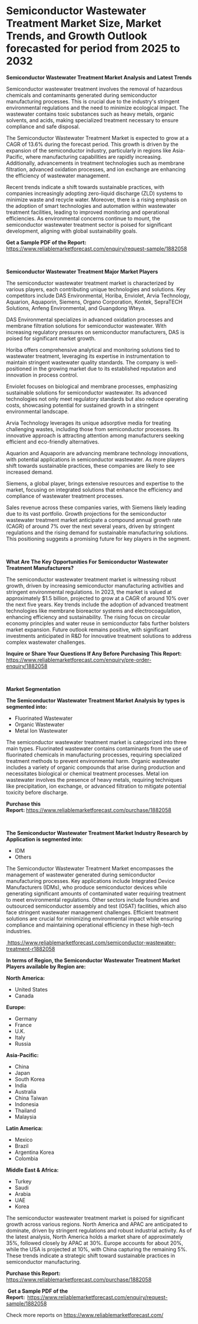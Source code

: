 <p><h1>Semiconductor Wastewater Treatment Market Size, Market Trends, and Growth Outlook forecasted for period from 2025 to 2032</h1></p><p><strong>Semiconductor Wastewater Treatment Market Analysis and Latest Trends</strong></p>
<p><p>Semiconductor wastewater treatment involves the removal of hazardous chemicals and contaminants generated during semiconductor manufacturing processes. This is crucial due to the industry's stringent environmental regulations and the need to minimize ecological impact. The wastewater contains toxic substances such as heavy metals, organic solvents, and acids, making specialized treatment necessary to ensure compliance and safe disposal.</p><p>The Semiconductor Wastewater Treatment Market is expected to grow at a CAGR of 13.6% during the forecast period. This growth is driven by the expansion of the semiconductor industry, particularly in regions like Asia-Pacific, where manufacturing capabilities are rapidly increasing. Additionally, advancements in treatment technologies such as membrane filtration, advanced oxidation processes, and ion exchange are enhancing the efficiency of wastewater management.</p><p>Recent trends indicate a shift towards sustainable practices, with companies increasingly adopting zero-liquid discharge (ZLD) systems to minimize waste and recycle water. Moreover, there is a rising emphasis on the adoption of smart technologies and automation within wastewater treatment facilities, leading to improved monitoring and operational efficiencies. As environmental concerns continue to mount, the semiconductor wastewater treatment sector is poised for significant development, aligning with global sustainability goals.</p></p>
<p><strong>Get a Sample PDF of the Report:&nbsp;</strong> <a href="https://www.reliablemarketforecast.com/enquiry/request-sample/1882058?utm_campaign=2111&utm_medium=2&utm_source=Github&utm_content=ia&utm_term=11032025&utm_id=semiconductor-wastewater-treatment">https://www.reliablemarketforecast.com/enquiry/request-sample/1882058</a></p>
<p>&nbsp;</p>
<p><strong>Semiconductor Wastewater Treatment Major Market Players</strong></p>
<p><p>The semiconductor wastewater treatment market is characterized by various players, each contributing unique technologies and solutions. Key competitors include DAS Environmental, Horiba, Enviolet, Arvia Technology, Aquarion, Aquaporin, Siemens, Organo Corporation, Kontek, SepraTECH Solutions, Anfeng Environmental, and Guangdong Wteya. </p><p>DAS Environmental specializes in advanced oxidation processes and membrane filtration solutions for semiconductor wastewater. With increasing regulatory pressures on semiconductor manufacturers, DAS is poised for significant market growth. </p><p>Horiba offers comprehensive analytical and monitoring solutions tied to wastewater treatment, leveraging its expertise in instrumentation to maintain stringent wastewater quality standards. The company is well-positioned in the growing market due to its established reputation and innovation in process control. </p><p>Enviolet focuses on biological and membrane processes, emphasizing sustainable solutions for semiconductor wastewater. Its advanced technologies not only meet regulatory standards but also reduce operating costs, showcasing potential for sustained growth in a stringent environmental landscape.</p><p>Arvia Technology leverages its unique adsorptive media for treating challenging wastes, including those from semiconductor processes. Its innovative approach is attracting attention among manufacturers seeking efficient and eco-friendly alternatives.</p><p>Aquarion and Aquaporin are advancing membrane technology innovations, with potential applications in semiconductor wastewater. As more players shift towards sustainable practices, these companies are likely to see increased demand.</p><p>Siemens, a global player, brings extensive resources and expertise to the market, focusing on integrated solutions that enhance the efficiency and compliance of wastewater treatment processes. </p><p>Sales revenue across these companies varies, with Siemens likely leading due to its vast portfolio. Growth projections for the semiconductor wastewater treatment market anticipate a compound annual growth rate (CAGR) of around 7% over the next several years, driven by stringent regulations and the rising demand for sustainable manufacturing solutions. This positioning suggests a promising future for key players in the segment.</p></p>
<p>&nbsp;</p>
<p><strong>What Are The Key Opportunities For Semiconductor Wastewater Treatment Manufacturers?</strong></p>
<p><p>The semiconductor wastewater treatment market is witnessing robust growth, driven by increasing semiconductor manufacturing activities and stringent environmental regulations. In 2023, the market is valued at approximately $1.5 billion, projected to grow at a CAGR of around 10% over the next five years. Key trends include the adoption of advanced treatment technologies like membrane bioreactor systems and electrocoagulation, enhancing efficiency and sustainability. The rising focus on circular economy principles and water reuse in semiconductor fabs further bolsters market expansion. Future outlook remains positive, with significant investments anticipated in R&D for innovative treatment solutions to address complex wastewater challenges.</p></p>
<p><strong>Inquire or Share Your Questions If Any Before Purchasing This Report:</strong> <a href="https://www.reliablemarketforecast.com/enquiry/pre-order-enquiry/1882058?utm_campaign=2111&utm_medium=2&utm_source=Github&utm_content=ia&utm_term=11032025&utm_id=semiconductor-wastewater-treatment">https://www.reliablemarketforecast.com/enquiry/pre-order-enquiry/1882058</a></p>
<p>&nbsp;</p>
<p><strong>Market Segmentation</strong></p>
<p><strong>The Semiconductor Wastewater Treatment Market Analysis by types is segmented into:</strong></p>
<p><ul><li>Fluorinated Wastewater</li><li>Organic Wastewater</li><li>Metal Ion Wastewater</li></ul></p>
<p><p>The semiconductor wastewater treatment market is categorized into three main types. Fluorinated wastewater contains contaminants from the use of fluorinated chemicals in manufacturing processes, requiring specialized treatment methods to prevent environmental harm. Organic wastewater includes a variety of organic compounds that arise during production and necessitates biological or chemical treatment processes. Metal ion wastewater involves the presence of heavy metals, requiring techniques like precipitation, ion exchange, or advanced filtration to mitigate potential toxicity before discharge.</p></p>
<p><strong>Purchase this Report:&nbsp;</strong><a href="https://www.reliablemarketforecast.com/purchase/1882058?utm_campaign=2111&utm_medium=2&utm_source=Github&utm_content=ia&utm_term=11032025&utm_id=semiconductor-wastewater-treatment">https://www.reliablemarketforecast.com/purchase/1882058</a></p>
<p>&nbsp;</p>
<p><strong>The Semiconductor Wastewater Treatment Market Industry Research by Application is segmented into:</strong></p>
<p><ul><li>IDM</li><li>Others</li></ul></p>
<p><p>The Semiconductor Wastewater Treatment Market encompasses the management of wastewater generated during semiconductor manufacturing processes. Key applications include Integrated Device Manufacturers (IDMs), who produce semiconductor devices while generating significant amounts of contaminated water requiring treatment to meet environmental regulations. Other sectors include foundries and outsourced semiconductor assembly and test (OSAT) facilities, which also face stringent wastewater management challenges. Efficient treatment solutions are crucial for minimizing environmental impact while ensuring compliance and maintaining operational efficiency in these high-tech industries.</p></p>
<p><a href="https://www.reliablemarketforecast.com/semiconductor-wastewater-treatment-r1882058?utm_campaign=2111&utm_medium=2&utm_source=Github&utm_content=ia&utm_term=11032025&utm_id=semiconductor-wastewater-treatment">&nbsp;https://www.reliablemarketforecast.com/semiconductor-wastewater-treatment-r1882058</a></p>
<p><strong>In terms of Region, the Semiconductor Wastewater Treatment Market Players available by Region are:</strong></p>
<p>
    <p> <strong> North America: </strong>
        <ul>
            <li>United States</li>
            <li>Canada</li>
        </ul>
        </p> 
    <p> <strong> Europe: </strong>
        <ul>
            <li>Germany</li>
            <li>France</li>
            <li>U.K.</li>
            <li>Italy</li>
            <li>Russia</li>
        </ul>
        </p> 
    <p> <strong> Asia-Pacific: </strong>
        <ul>
            <li>China</li>
            <li>Japan</li>
            <li>South Korea</li>
            <li>India</li>
            <li>Australia</li>
            <li>China Taiwan</li>
            <li>Indonesia</li>
            <li>Thailand</li>
            <li>Malaysia</li>
        </ul>
        </p> 
    <p> <strong> Latin America: </strong>
        <ul>
            <li>Mexico</li>
            <li>Brazil</li>
            <li>Argentina Korea</li>
            <li>Colombia</li>
        </ul>
        </p> 
    <p> <strong> Middle East & Africa: </strong>
        <ul>
            <li>Turkey</li>
            <li>Saudi</li>
            <li>Arabia</li>
            <li>UAE</li>
            <li>Korea</li>
        </ul>
    </p>
    </p>
<p><p>The semiconductor wastewater treatment market is poised for significant growth across various regions. North America and APAC are anticipated to dominate, driven by stringent regulations and robust industrial activity. As of the latest analysis, North America holds a market share of approximately 35%, followed closely by APAC at 30%. Europe accounts for about 20%, while the USA is projected at 10%, with China capturing the remaining 5%. These trends indicate a strategic shift toward sustainable practices in semiconductor manufacturing.</p></p>
<p><strong>Purchase this Report: </strong><a href="https://www.reliablemarketforecast.com/purchase/1882058?utm_campaign=2111&utm_medium=2&utm_source=Github&utm_content=ia&utm_term=11032025&utm_id=semiconductor-wastewater-treatment">https://www.reliablemarketforecast.com/purchase/1882058</a></p>
<p>&nbsp;<strong>Get a Sample PDF of the Report:&nbsp;&nbsp;</strong><a href="https://www.reliablemarketforecast.com/enquiry/request-sample/1882058?utm_campaign=2111&utm_medium=2&utm_source=Github&utm_content=ia&utm_term=11032025&utm_id=semiconductor-wastewater-treatment">https://www.reliablemarketforecast.com/enquiry/request-sample/1882058</a></p>
<p><strong></strong></p>
<p>Check more reports on <a href="https://www.reliablemarketforecast.com/?utm_campaign=2111&utm_medium=2&utm_source=Github&utm_content=ia&utm_term=11032025&utm_id=semiconductor-wastewater-treatment">https://www.reliablemarketforecast.com/</a></p>